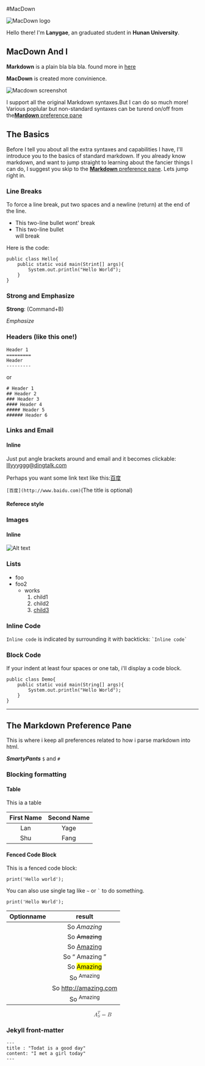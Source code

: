 <!--这里是一级标题-->
#MacDown
<!--这里是Logo,通过图片地址-->
![MacDown logo](http://macdown.uranusjr.com/static/images/logo-160.png)

<!--这里是给字体加粗-->
Hello there! I'm **Lanygae**, an graduated student in **Hunan University**.


<!--二级标题带下划线-->
## MacDown And I

<!--这里是超链接-->
**Markdown** is a plain bla bla bla. found more in [here](http://www.baidu.com)

**MacDown** is created more convinience.

<!--截图-->
![Macdown screenshot](https://ss0.bdstatic.com/70cFuHSh_Q1YnxGkpoWK1HF6hhy/it/u=234992636,89591102&fm=27&gp=0.jpg)

I support all the original Markdown syntaxes.But I can do so much more! Various poplular but non-standard syntaxes can be turend on/off from the[**Mardown** preference pane](http://www.baidu.com)


## The Basics

Before I tell you about all the extra syntaxes and capabilities I have, I'll introduce you to the basics of standard markdown. If you already know markdown, and want to jump straight to learning about the fancier things I can do, I suggest you skip to the [**Markdown** preference pane](#markdown-pane). Lets jump right in.  

<!--三级标题-->
### Line Breaks

To force a line break, put two spaces and a newline (return) at the end of the line.

<!--无序列表,如果加两个空格,就会切断-->
* This two-line bullet
wont' break
* This two-line bullet  
will break

Here is the code:
<!--代码-->

	public class Hello{
		public static void main(Strint[] args){  
			System.out.println("Hello World");
		}
	}
	
### Strong and Emphasize
<!--增强-->
**Strong**: (Command+B)
<!--强调-->
*Emphasize*

### Headers (like this one!)

	Header 1
	=========
	Header 
	---------
or 

	# Header 1
	## Header 2
	### Header 3
	#### Header 4
	##### Header 5
	###### Header 6

### Links and Email
#### Inline
<!--Email邮箱-->
Just put angle brackets around and email and it becomes clickable: <lllyyyggg@dingtalk.com>

Perhaps you want some link text like this:[百度](http://www.baidu.com)

<!--小块文字-->
`[百度](http://www.baidu.com)`(The title is optional)

#### Referece style

### Images
#### Inline 
![Alt text](path/or/url/to.jpg)


### Lists
* foo
* foo2
	* works
		1. child1
		2. child2
		3. [child3](child3)

### Inline Code
`Inline code` is indicated by surrounding it with backticks:
`` `Inline code` ``

### Block Code
If your indent at least four spaces or one tab, i'll display a code block.

	public class Demo{
		public static void main(String[] args){
			System.out.println("Hello World");
		}
	}

***
## <a name="markdown-pane"></a>The Markdown Preference Pane


This is where i keep all preferences related to how i parse markdown into html.

<!--文本格式化-->
***SmartyPants*** `$` and `#`


### Blocking formatting
#### Table

This ia a table
<!--表格居中-->

|First Name | Second Name|
|:----------:|:-------:|
 Lan | Yage |
 Shu | Fang |

#### <a name="fenced-code-block">Fenced Code Block</a>

This is a fenced code block:

```
print('Hello world');
```
You can also use single tag like `~` or `` ` `` to do something.

~~~
print('Hello World');
~~~


| Optionname | result |
|:----:|:----:|
||So <em> Amazing </em>|
||So <del> Amazing </del>|
||So <u> Amazing </u>|
||So <q> Amazing </q>|
||So <mark> Amazing </mark>|
||So <sup> Amazing </sup>|
||So <http://amazing.com>|
||So <sup> Amazing </sup>|



<math display="block">
	<msubsup><mi>A</mi> <mi>S</mi> <mi>T</mi></msubsup>
	<mo>=</mo>
	<mi>B</mi>
</math>


### Jekyll front-matter

```
---
title : "Todat is a good day"
content: "I met a girl today"
---
```
